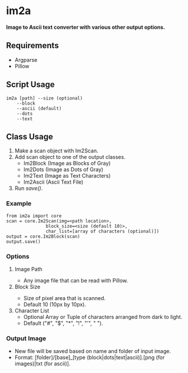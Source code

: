 # im2a
__Image to Ascii text converter with various other output options.__

## Requirements

- Argparse
- Pillow

## Script Usage

```
im2a [path] --size (optional)
    --block
    --ascii (default)
    --dots
    --text
```

## Class Usage

1. Make a scan object with Im2Scan.
2. Add scan object to one of the output classes.
    * Im2Block (Image as Blocks of Gray)
    * Im2Dots (Image as Dots of Gray)
    * Im2Text (Image as Text Characters)
    * Im2Ascii (Ascii Text File)
3. Run _save()_.

### Example

```
from im2a import core
scan = core.Im2Scan(img=<path location>, 
               block_size=<size (default 10)>, 
               char_list=[array of characters (optional)])
output = core.Im2Block(scan)
output.save()
```

### Options

1. Image Path <String Path Location>
    * Any image file that can be read with Pillow.
2. Block Size <Int>
    * Size of pixel area that is scanned.
    * Default 10 (10px by 10px).
3. Character List
    * Optional Array or Tuple of characters arranged from dark to light.
    * Default ("#", "$", "*", "!", "'", " ").
    
### Output Image
* New file will be saved based on name and folder of input image.
* Format: [folder]/[base]_[type (block|dots|text|ascii)].[png (for images)|txt (for ascii)].
    


